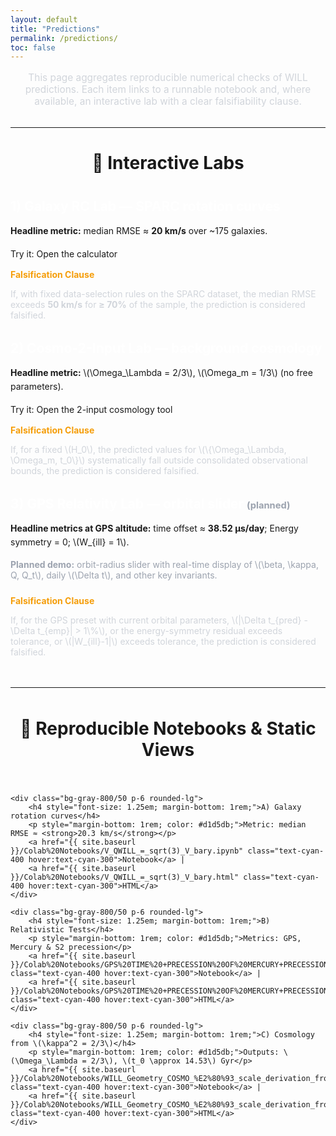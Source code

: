 ```yaml
---
layout: default
title: "Predictions"
permalink: /predictions/
toc: false
---
```


<div class="markdown-content">

<p style="font-size: 1.1em; text-align: center; max-width: 700px; margin: 1rem auto 2rem auto; color: #d1d5db;">
    This page aggregates reproducible numerical checks of WILL predictions. Each item links to a runnable notebook and, where available, an interactive lab with a clear falsifiability clause.
</p>

<hr style="border-color: #374151; margin: 2rem 0;">

<h2 style="font-size: 2em; text-align: center; margin-bottom: 2.5rem;">🧪 Interactive Labs</h2>

<div class="bg-gray-800/50 p-6 rounded-lg border-l-4" style="border-color: #3498db; margin-bottom: 2rem;">
    <h3 style="color: #fff; font-size: 1.5em; margin-bottom: 1rem;">1) Galaxy RC Lab — SPARC rotation curves</h3>
    <p style="margin-bottom: 1rem; line-height: 1.6;">
        <strong>Headline metric:</strong> median RMSE ≈ <strong>20 km/s</strong> over ~175 galaxies.
    </p>
    <a href="{{ site.baseurl }}/calculator/" class="bg-blue-600 hover:bg-blue-700 text-white font-bold py-2 px-4 rounded inline-block" style="text-decoration: none; margin-bottom: 1.5rem;">
        Try it: Open the calculator
    </a>
    <div class="bg-gray-900/70 border border-amber-500/50 rounded-md p-4" style="margin-top: 1rem;">
        <p style="font-weight: bold; color: #f59e0b; margin-bottom: 0.5rem;">Falsification Clause</p>
        <p style="color: #d1d5db;">
            If, with fixed data-selection rules on the SPARC dataset, the median RMSE exceeds <strong>50 km/s</strong> for <strong>≥ 70%</strong> of the sample, the prediction is considered falsified.
        </p>
    </div>
</div>

<div class="bg-gray-800/50 p-6 rounded-lg border-l-4" style="border-color: #8e44ad; margin-bottom: 2rem;">
    <h3 style="color: #fff; font-size: 1.5em; margin-bottom: 1rem;">2) Cosmo-2-Input Lab — background cosmology</h3>
    <p style="margin-bottom: 1rem; line-height: 1.6;">
        <strong>Headline metric:</strong> \(\Omega_\Lambda = 2/3\), \(\Omega_m = 1/3\) (no free parameters).
    </p>
    <a href="{{ site.baseurl }}/2-input-cosmology.html" class="bg-purple-700 hover:bg-purple-800 text-white font-bold py-2 px-4 rounded inline-block" style="text-decoration: none; margin-bottom: 1.5rem;">
        Try it: Open the 2-input cosmology tool
    </a>
    <div class="bg-gray-900/70 border border-amber-500/50 rounded-md p-4" style="margin-top: 1rem;">
        <p style="font-weight: bold; color: #f59e0b; margin-bottom: 0.5rem;">Falsification Clause</p>
        <p style="color: #d1d5db;">
            If, for a fixed \(H_0\), the predicted values for \(\{\Omega_\Lambda, \Omega_m, t_0\}\) systematically fall outside consolidated observational bounds, the prediction is considered falsified.
        </p>
    </div>
</div>

<div class="bg-gray-800/50 p-6 rounded-lg border-l-4" style="border-color: #27ae60; margin-bottom: 2rem;">
    <h3 style="color: #fff; font-size: 1.5em; margin-bottom: 1rem;">3) GPS Relativity Lab — orbital slider <span style="font-size: 0.7em; color: #9ca3af;">(planned)</span></h3>
    <p style="margin-bottom: 1rem; line-height: 1.6;">
        <strong>Headline metrics at GPS altitude:</strong> time offset ≈ <strong>38.52 μs/day</strong>; Energy symmetry = 0; \(W_{ill} = 1\).
    </p>
    <p style="color: #9ca3af; margin-bottom: 1.5rem;">
        <strong>Planned demo:</strong> orbit-radius slider with real-time display of \(\beta, \kappa, Q, Q_t\), daily \(\Delta t\), and other key invariants.
    </p>
    <div class="bg-gray-900/70 border border-amber-500/50 rounded-md p-4" style="margin-top: 1rem;">
        <p style="font-weight: bold; color: #f59e0b; margin-bottom: 0.5rem;">Falsification Clause</p>
        <p style="color: #d1d5db;">
            If, for the GPS preset with current orbital parameters, \(|\Delta t_{pred} - \Delta t_{emp}| > 1\%\), or the energy-symmetry residual exceeds tolerance, or \(|W_{ill}-1|\) exceeds tolerance, the prediction is considered falsified.
        </p>
    </div>
</div>

<hr style="border-color: #374151; margin: 3rem 0;">

<h2 style="font-size: 2em; text-align: center; margin-bottom: 2.5rem;">📄 Reproducible Notebooks & Static Views</h2>

<div style="display: grid; grid-template-columns: repeat(auto-fit, minmax(300px, 1fr)); gap: 1.5rem;">

    <div class="bg-gray-800/50 p-6 rounded-lg">
        <h4 style="font-size: 1.25em; margin-bottom: 1rem;">A) Galaxy rotation curves</h4>
        <p style="margin-bottom: 1rem; color: #d1d5db;">Metric: median RMSE ≈ <strong>20.3 km/s</strong></p>
        <a href="{{ site.baseurl }}/Colab%20Notebooks/V_QWILL_=_sqrt(3)_V_bary.ipynb" class="text-cyan-400 hover:text-cyan-300">Notebook</a> | 
        <a href="{{ site.baseurl }}/Colab%20Notebooks/V_QWILL_=_sqrt(3)_V_bary.html" class="text-cyan-400 hover:text-cyan-300">HTML</a>
    </div>

    <div class="bg-gray-800/50 p-6 rounded-lg">
        <h4 style="font-size: 1.25em; margin-bottom: 1rem;">B) Relativistic Tests</h4>
        <p style="margin-bottom: 1rem; color: #d1d5db;">Metrics: GPS, Mercury & S2 precession</p>
        <a href="{{ site.baseurl }}/Colab%20Notebooks/GPS%20TIME%20+PRECESSION%20OF%20MERCURY+PRECESSION%20OF%20S2%20STAR+CONSERVATION%20LAW+RELATIVISTIC%20CORRECTION.ipynb" class="text-cyan-400 hover:text-cyan-300">Notebook</a> | 
        <a href="{{ site.baseurl }}/Colab%20Notebooks/GPS%20TIME%20+PRECESSION%20OF%20MERCURY+PRECESSION%20OF%20S2%20STAR+CONSERVATION%20LAW+RELATIVISTIC%20CORRECTION.html" class="text-cyan-400 hover:text-cyan-300">HTML</a>
    </div>

    <div class="bg-gray-800/50 p-6 rounded-lg">
        <h4 style="font-size: 1.25em; margin-bottom: 1rem;">C) Cosmology from \(\kappa^2 = 2/3\)</h4>
        <p style="margin-bottom: 1rem; color: #d1d5db;">Outputs: \(\Omega_\Lambda = 2/3\), \(t_0 \approx 14.53\) Gyr</p>
        <a href="{{ site.baseurl }}/Colab%20Notebooks/WILL_Geometry_COSMO_%E2%80%93_scale_derivation_from_%CE%BA%C2%B2_=_2_3_.ipynb" class="text-cyan-400 hover:text-cyan-300">Notebook</a> |
        <a href="{{ site.baseurl }}/Colab%20Notebooks/WILL_Geometry_COSMO_%E2%80%93_scale_derivation_from_%CE%BA%C2%B2_=_2_3_.html" class="text-cyan-400 hover:text-cyan-300">HTML</a>
    </div>
</div>

</div>
